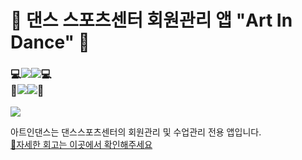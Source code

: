 # 💃 댄스 스포츠센터 회원관리 앱 "Art In Dance" 🕺
<h3>💻<img src="https://img.shields.io/badge/Android-3DDC84?style=flat&logo=Android&logoColor=white"/><img src="https://img.shields.io/badge/Java-007396?style=flat&logo=Java&logoColor=white"/>💻<br/>
🔌<img src="https://img.shields.io/badge/PHP-777BB4?style=flat&logo=PHP&logoColor=white"/><img src="https://img.shields.io/badge/MySQL-4479A1?style=flat&logo=MySQL&logoColor=white"/>🔌</h3>
<img src="https://user-images.githubusercontent.com/44965706/155558057-a61ae178-c90d-4ae1-8a50-77e2bdcaa885.png"/>
<p>
  아트인댄스는 댄스스포츠센터의 회원관리 및 수업관리 전용 앱입니다.<br/>
  <a href="https://blog.naver.com/igun0423/222594588758">📢자세한 회고는 이곳에서 확인해주세요</a>
</p>
